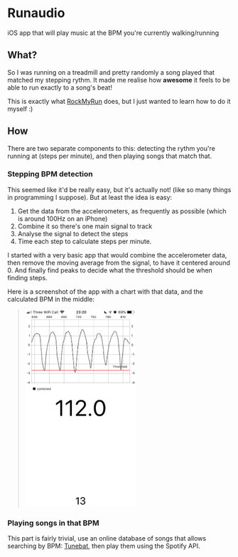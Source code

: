 # Runaudio

iOS app that will play music at the BPM you're currently walking/running


## What?

So I was running on a treadmill and pretty randomly a song played that matched my stepping rythm.
It made me realise how **awesome** it feels to be able to run exactly to a song's beat!

This is exactly what [RockMyRun](https://apps.apple.com/gb/app/rockmyrun-workout-music/id546417608) does, but I just wanted to learn how to do it myself :)

## How

There are two separate components to this: detecting the rythm you're running at (steps per minute), and then playing songs that match that.

### Stepping BPM detection

This seemed like it'd be really easy, but it's actually not! (like so many things in programming I suppose). But at least the idea is easy:

1. Get the data from the accelerometers, as frequently as possible (which is around 100Hz on an iPhone)
1. Combine it so there's one main signal to track
1. Analyse the signal to detect the steps
1. Time each step to calculate steps per minute.

I started with a very basic app that would combine the accelerometer data, then remove the moving average from the signal, to have it centered around 0. And finally find peaks to decide what the threshold should be when finding steps.

Here is a screenshot of the app with a chart with that data, and the calculated BPM in the middle:

> <img src="https://raw.githubusercontent.com/aurbano/Runaudio/master/Runaudio/assets/runaudio-screen.png" width="250" />

### Playing songs in that BPM

This part is fairly trivial, use an online database of songs that allows searching by BPM: [Tunebat](https://tunebat.com/Advanced), then play them using the Spotify API.
